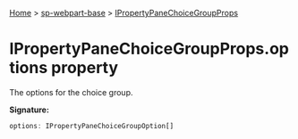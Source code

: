<!-- docId=sp-webpart-base.ipropertypanechoicegroupprops.options -->

[Home](./index.md) &gt; [sp-webpart-base](./sp-webpart-base.md) &gt; [IPropertyPaneChoiceGroupProps](./sp-webpart-base.ipropertypanechoicegroupprops.md)

# IPropertyPaneChoiceGroupProps.options property

The options for the choice group.

**Signature:**
```javascript
options: IPropertyPaneChoiceGroupOption[]
```
